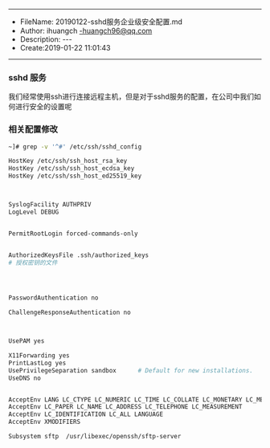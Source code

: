 ___
- FileName: 20190122-sshd服务企业级安全配置.md
- Author: ihuangch -huangch96@qq.com
- Description: ---
- Create:2019-01-22 11:01:43
___

### sshd 服务
我们经常使用ssh进行连接远程主机，但是对于sshd服务的配置，在公司中我们如何进行安全的设置呢


### 相关配置修改
```bash
~]# grep -v '^#' /etc/ssh/sshd_config

HostKey /etc/ssh/ssh_host_rsa_key
HostKey /etc/ssh/ssh_host_ecdsa_key
HostKey /etc/ssh/ssh_host_ed25519_key



SyslogFacility AUTHPRIV
LogLevel DEBUG


PermitRootLogin forced-commands-only


AuthorizedKeysFile .ssh/authorized_keys
# 授权密钥的文件




PasswordAuthentication no

ChallengeResponseAuthentication no



UsePAM yes

X11Forwarding yes
PrintLastLog yes
UsePrivilegeSeparation sandbox		# Default for new installations.
UseDNS no


AcceptEnv LANG LC_CTYPE LC_NUMERIC LC_TIME LC_COLLATE LC_MONETARY LC_MESSAGES
AcceptEnv LC_PAPER LC_NAME LC_ADDRESS LC_TELEPHONE LC_MEASUREMENT
AcceptEnv LC_IDENTIFICATION LC_ALL LANGUAGE
AcceptEnv XMODIFIERS

Subsystem sftp	/usr/libexec/openssh/sftp-server
```

